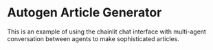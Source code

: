 # Autogen Article Generator

This is an example of using the chainlit chat interface with multi-agent conversation between agents to make sophisticated articles.